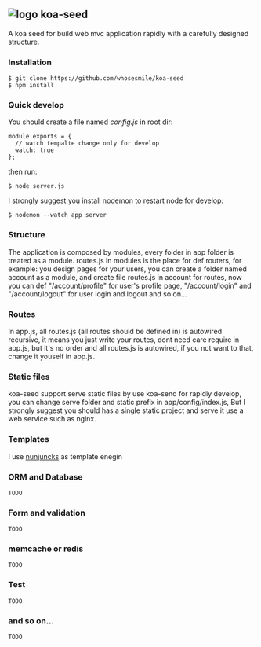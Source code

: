 ## ![logo](https://avatars1.githubusercontent.com/u/1303816?v=2&u=c153ce09f7ba68a3c3eff36d876638a224db35da&s=30) koa-seed

A koa seed for build web mvc application rapidly with a carefully designed structure.

### Installation
````
$ git clone https://github.com/whosesmile/koa-seed
$ npm install
````

### Quick develop
You should create a file named *config.js* in root dir:
```
module.exports = {
  // watch tempalte change only for develop
  watch: true
};

```
then run:

````
$ node server.js
````

I strongly suggest you install nodemon to restart node for develop:
````
$ nodemon --watch app server
````

### Structure
The application is composed by modules, every folder in app folder is treated as a module. routes.js in modules is the place for def routers, for example:
you design pages for your users, you can create a folder named account as a module, and create file routes.js in account for routes,
now you can def "/account/profile" for user's profile page, "/account/login" and "/account/logout" for user login and logout and so on...


### Routes
In app.js, all routes.js (all routes should be defined in) is autowired recursive, it means you just write your routes,
dont need care require in app.js, but it's no order and all routes.js is autowired, if you not want to that, change it youself in app.js.


### Static files
koa-seed support serve static files by use koa-send for rapidly develop,
you can change serve folder and static prefix in app/config/index.js, But I strongly suggest you should has a single static project and serve it use a web service such as nginx.


### Templates
I use [nunjuncks](https://mozilla.github.io/nunjucks/) as template enegin

### ORM and Database
````
TODO
````

### Form and validation
````
TODO
````

### memcache or redis
````
TODO
````


### Test
````
TODO
````

### and so on...
````
TODO
````
